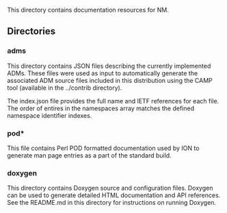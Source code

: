 This directory contains documentation resources for NM.

## Directories

### adms
This directory contains JSON files describing the currently implemented ADMs.  These files were used as input to automatically generate the associated ADM source files included in this distribution using the CAMP tool (available in the ../contrib directory).

The index.json file provides the full name and IETF references for each file.  The order of entires in the namespaces array matches the defined namespace identifier indexes.

### pod*
This file contains Perl POD formatted documentation used by ION to generate man page entries as a part of the standard build.

### doxygen
This directory contains Doxygen source and configuration files.  Doxygen can be used to generate detailed HTML documentation and API references.  See the README.md in this directory for instructions on running Doxygen.
